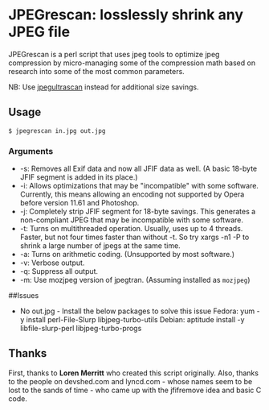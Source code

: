 # JPEGrescan: losslessly shrink any JPEG file 

JPEGrescan is a perl script that uses jpeg tools to optimize jpeg compression by micro-managing some of the compression math based on research into some of the most common parameters.

NB: Use [jpegultrascan](https://github.com/MegaByte/jpegultrascan) instead for additional size savings.

## Usage

```$ jpegrescan in.jpg out.jpg ```

### Arguments

* -s: Removes all Exif data and now all JFIF data as well.  (A basic 18-byte JFIF segment is added in its place.)
* -i: Allows optimizations that may be "incompatible" with some software.  Currently, this means allowing an encoding not supported by Opera before version 11.61 and Photoshop.
* -j: Completely strip JFIF segment for 18-byte savings.  This generates a non-compliant JPEG that may be incompatible with some software.
* -t: Turns on multithreaded operation.  Usually, uses up to 4 threads.  Faster, but not four times faster than without -t.  So try xargs -n1 -P to shrink a large number of jpegs at the same time.
* -a: Turns on arithmetic coding.  (Unsupported by most software.)  
* -v: Verbose output.
* -q: Suppress all output.
* -m: Use mozjpeg version of jpegtran.  (Assuming installed as `mozjpeg`)

##Issues 
* No out.jpg - Install the below packages to solve this issue
  Fedora: yum -y install perl-File-Slurp libjpeg-turbo-utils 
  Debian: aptitude install -y libfile-slurp-perl libjpeg-turbo-progs

## Thanks

First, thanks to **Loren Merritt** who created this script originally.  Also, thanks to the people on devshed.com and lyncd.com - whose names seem to be lost to the sands of time - who came up with the jfifremove idea and basic C code.
